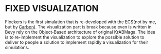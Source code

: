 # FIXED VISUALIZATION

Flockers is the first simulation that is re-developed with the ECS(not by me, but by [Carbon](https://github.com/carbonhell)). The visualization part is break because even is written in Bevy rely on the Object-Based architecture of original KrABMaga. The idea is to re-implement the visualization to explore the possible solution to deliver to people a solution to implement rapidly a visualization for their simulations. 